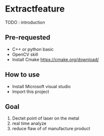 # Extractfeature

TODO : introduction

## Pre-requested 
* C++ or python basic 
* OpenCV skill 
* Install Cmake https://cmake.org/download/

## How to use
* Install Microsoft visual studio
* Import this project 

## Goal 
1. Dectet point of laser on the metal 
2. real time analyze
3. reduce flaw of of manufacture product 
